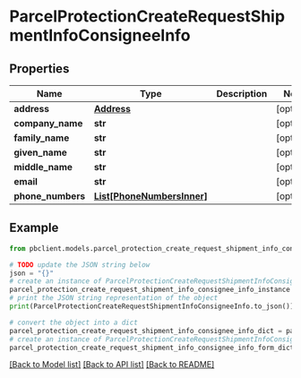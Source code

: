 # ParcelProtectionCreateRequestShipmentInfoConsigneeInfo


## Properties

Name | Type | Description | Notes
------------ | ------------- | ------------- | -------------
**address** | [**Address**](Address.md) |  | [optional] 
**company_name** | **str** |  | [optional] 
**family_name** | **str** |  | [optional] 
**given_name** | **str** |  | [optional] 
**middle_name** | **str** |  | [optional] 
**email** | **str** |  | [optional] 
**phone_numbers** | [**List[PhoneNumbersInner]**](PhoneNumbersInner.md) |  | [optional] 

## Example

```python
from pbclient.models.parcel_protection_create_request_shipment_info_consignee_info import ParcelProtectionCreateRequestShipmentInfoConsigneeInfo

# TODO update the JSON string below
json = "{}"
# create an instance of ParcelProtectionCreateRequestShipmentInfoConsigneeInfo from a JSON string
parcel_protection_create_request_shipment_info_consignee_info_instance = ParcelProtectionCreateRequestShipmentInfoConsigneeInfo.from_json(json)
# print the JSON string representation of the object
print(ParcelProtectionCreateRequestShipmentInfoConsigneeInfo.to_json())

# convert the object into a dict
parcel_protection_create_request_shipment_info_consignee_info_dict = parcel_protection_create_request_shipment_info_consignee_info_instance.to_dict()
# create an instance of ParcelProtectionCreateRequestShipmentInfoConsigneeInfo from a dict
parcel_protection_create_request_shipment_info_consignee_info_form_dict = parcel_protection_create_request_shipment_info_consignee_info.from_dict(parcel_protection_create_request_shipment_info_consignee_info_dict)
```
[[Back to Model list]](../README.md#documentation-for-models) [[Back to API list]](../README.md#documentation-for-api-endpoints) [[Back to README]](../README.md)


